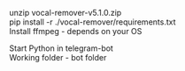 unzip vocal-remover-v5.1.0.zip  
pip install -r ./vocal-remover/requirements.txt  
Install ffmpeg - depends on your OS

Start Python in telegram-bot  
Working folder - bot folder
